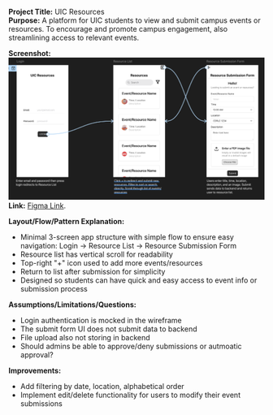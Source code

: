**Project Title:** UIC Resources  
**Purpose:** A platform for UIC students to view and submit campus events or resources. To encourage and promote campus engagement, also streamlining access to relevant events.  
  
**Screenshot:** ![Figma Screenshot](./figma-screens.png)
**Link:** [Figma Link](https://www.figma.com/design/UqmX6GC8qPerUPUxcWIAu0/test_9-25?node-id=0-1&t=pXkpuvzhAOSGgXkd-1). 
  
**Layout/Flow/Pattern Explanation:**  
- Minimal 3-screen app structure with simple flow to ensure easy navigation: Login -> Resource List -> Resource Submission Form  
- Resource list has vertical scroll for readability  
- Top-right "+" icon used to add more events/resources  
- Return to list after submission for simplicity  
- Designed so students can have quick and easy access to event info or submission process  
  
**Assumptions/Limitations/Questions:**  
- Login authentication is mocked in the wireframe  
- The submit form UI does not submit data to backend  
- File upload also not storing in backend  
- Should admins be able to approve/deny submissions or autmoatic approval?  
  
**Improvements:**  
- Add filtering by date, location, alphabetical order  
- Implement edit/delete functionality for users to modify their event submissions